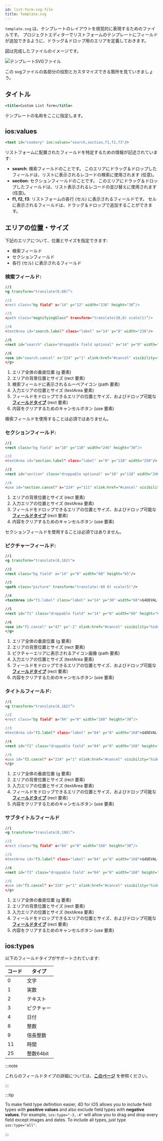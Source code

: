 ```yaml
---
id: list-form-svg-file
title: Template.svg
---
```


`template.svg` は、テンプレートのレイアウトを視覚的に表現するためのファイルです。 プロジェクトエディターでリストフォームのテンプレートにフィールドが追加できるように、ドラッグ＆ドロップ用のエリアを定義しておきます。

図は完成したファイルのイメージです。

![テンプレートSVGファイル](img/template-svg-file.png)

この svgファイルの各部分の役割とカスタマイズできる箇所を見ていきましょう。

## タイトル

```xml
<title>Custom List form</title>
```

テンプレートの名称をここに指定します。

## ios:values

```xml
<text id="cookery" ios:values="search,section,f1,f2,f3"/>
```

リストフォームに配置されたフィールドを特定するための情報が記述されています:

* **search**: 検索フィールドのことです。 このエリアにドラッグ＆ドロップしたフィールドは、リストに表示されるレコードの検索に使用されます (任意)。
* **section**: セクションフィールドのことです。 このエリアにドラッグ＆ドロップしたフィールドは、リスト表示されるレコードの並び替えに使用されます (任意)。
* **f1, f2, f3**: リストフォームの各行 (セル) に表示されるフィールドです。 セルに表示されるフィールドは、ドラッグ＆ドロップで追加することができます。

## エリアの位置・サイズ

下記のエリアについて、位置とサイズを指定できます:

* 検索フィールド
* セクションフィールド
* 各行 (セル) に表示されるフィールド

### 検索フィールド:

```svg
//1
<g transform="translate(0,60)”>

//2
<rect class="bg field" x="14" y="12" width="238" height="30”/>

//3
<path class="magnifyingGlass" transform="translate(20,8) scale(1)”/>

//4
<textArea id="search.label" class="label" x="14" y="8" width="238"/>

//5
<rect id="search" class="droppable field optional" x="14" y="0" width="238" height="30" stroke-dasharray="5,2" ios:type="0,1,2,4,8,9,11,25,35"  ios:bind="searchableField"/>

//6
<use id="search.cancel" x="224" y="1" xlink:href="#cancel" visibility="hidden"/>
</g>
```

1. エリア全体の垂直位置 (g 要素)
2. エリアの背景位置とサイズ (rect 要素)
3. 検索フィールドに表示されるルーペアイコン (path 要素)
4. 入力エリアの位置とサイズ (textArea 要素)
5. フィールドをドロップできるエリアの位置とサイズ、およびドロップ可能な [**フィールドタイプ**](#iostypes) (rect 要素)
6. 内容をクリアするためのキャンセルボタン (use 要素)

検索フィールドを使用することは必須ではありません。


### セクションフィールド:

```svg
//1
<rect class="bg field" x="10" y="110" width="246" height="30”/>

//2
<textArea id="section.label" class="label" x="0" y="118" width="250"/>

//3
<rect id="section" class="droppable optional" x="10" y="110" width="246" height="30" stroke-dasharray="5,2" ios:type="0,1,2,4,8,9,11,25,35" ios:bind="sectionField”/>

//4
<use id="section.cancel" x="224" y="111" xlink:href="#cancel" visibility="hidden"/>
```

1. エリアの背景位置とサイズ (rect 要素)
2. 入力エリアの位置とサイズ (textArea 要素)
3. フィールドをドロップできるエリアの位置とサイズ、およびドロップ可能な [**フィールドタイプ**](#iostypes) (rect 要素)
4. 内容をクリアするためのキャンセルボタン (use 要素)

セクションフィールドを使用することは必須ではありません。

### ピクチャーフィールド:

```svg
//1
<g transform="translate(0,162)">

//2
<rect class="bg field" x="14" y="0" width="60" height="65"/>

//3
<path class="picture" transform="translate(-60 0) scale(5)"/>

//4
<textArea id="f1.label" class="label" x="14" y="30" width="60">$4DEVAL(:C991("picture"))</textArea>

//5
<rect id="f1" class="droppable field" x="14" y="0" width="60" height="65" stroke-dasharray="5,2" ios:type="3" ios:bind="fields[0]"/>

//6
<use id="f1.cancel" x="47" y="-2" xlink:href="#cancel" visibility="hidden"/>
</g>
```

1. エリア全体の垂直位置 (g 要素)
2. エリアの背景位置とサイズ (rect 要素)
3. ピクチャーエリアに表示されるアイコン画像 (path 要素)
4. 入力エリアの位置とサイズ (textArea 要素)
5. フィールドをドロップできるエリアの位置とサイズ、およびドロップ可能な [**フィールドタイプ**](#iostypes) (rect 要素)
6. 内容をクリアするためのキャンセルボタン (use 要素)

### タイトルフィールド:

```svg
//1
<g transform="translate(0,162)”>

//2
<rect class="bg field" x="84" y="0" width="168" height="30”/>

//3
<textArea id="f2.label" class="label" x="84" y="8" width="168">$4DEVAL(:C991("titleField"))</textArea>

//4
<rect id="f2" class="droppable field" x="84" y="0" width="168" height="30" stroke-dasharray="5,2" ios:type="0,1,2,4,8,9,11,25,35" ios:bind="fields[1]”/>

//5
<use id="f2.cancel" x="224" y="1" xlink:href="#cancel" visibility="hidden"/>
</g>
```

1. エリア全体の垂直位置 (g 要素)
2. エリアの背景位置とサイズ (rect 要素)
3. 入力エリアの位置とサイズ (textArea 要素)
4. フィールドをドロップできるエリアの位置とサイズ、およびドロップ可能な [**フィールドタイプ**](#iostypes) (rect 要素)
5. 内容をクリアするためのキャンセルボタン (use 要素)

### サブタイトルフィールド

```svg
//1
<g transform="translate(0,198)”>

//2
<rect class="bg field" x="84" y="0" width="168" height="30”/>

//3
<textArea id="f3.label" class="label" x="84" y="8" width="168">$4DEVAL(:C991("subtitleField"))</textArea>

//4
<rect id="f3" class="droppable field" x="84" y="0" width="168" height="30" stroke-dasharray="5,2" ios:type="0,1,2,4,8,9,11,25,35" ios:bind="fields[2]”/>

//5
<use id="f3.cancel" x="224" y="1" xlink:href="#cancel" visibility="hidden"/>
</g>
```

1. エリア全体の垂直位置 (g 要素)
2. エリアの背景位置とサイズ (rect 要素)
3. 入力エリアの位置とサイズ (textArea 要素)
4. フィールドをドロップできるエリアの位置とサイズ、およびドロップ可能な [**フィールドタイプ**](#iostypes) (rect 要素)
5. 内容をクリアするためのキャンセルボタン (use 要素)


## ios:types

以下のフィールドタイプがサポートされています:

| コード | タイプ     |
| --- | ------- |
| 0   | 文字      |
| 1   | 実数      |
| 2   | テキスト    |
| 3   | ピクチャー   |
| 4   | 日付      |
| 8   | 整数      |
| 9   | 倍長整数    |
| 11  | 時間      |
| 25  | 整数64bit |

:::note

これらのフィールドタイプの詳細については、[**このページ**](https://developer.4d.com/docs/ja/Concepts/data-types.html) を参照ください。

:::

:::tip

To make field type definition easier, 4D for iOS allows you to include field types with **positive values** and also exclude field types with **negative values**. For example, `ios:type="-3,-4"` will allow you to drag and drop every field except images and dates. To include all types, just type `ios:type="all"`.

:::